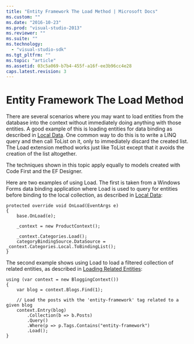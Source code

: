 ```yaml
---
title: "Entity Framework The Load Method | Microsoft Docs"
ms.custom: ""
ms.date: "2016-10-23"
ms.prod: "visual-studio-2013"
ms.reviewer: ""
ms.suite: ""
ms.technology: 
  - "visual-studio-sdk"
ms.tgt_pltfrm: ""
ms.topic: "article"
ms.assetid: 03c5a069-b7b4-455f-a16f-ee3b96cc4e28
caps.latest.revision: 3
---
```

# Entity Framework The Load Method
There are several scenarios where you may want to load entities from the database into the context without immediately doing anything with those entities. A good example of this is loading entities for data binding as described in [Local Data](../ef6/entity-framework-local-data.md). One common way to do this is to write a LINQ query and then call ToList on it, only to immediately discard the created list. The Load extension method works just like ToList except that it avoids the creation of the list altogether.  
  
The techniques shown in this topic apply equally to models created with Code First and the EF Designer.  
  
Here are two examples of using Load. The first is taken from a Windows Forms data binding application where Load is used to query for entities before binding to the local collection, as described in [Local Data](../ef6/entity-framework-local-data.md):  
  
```  
protected override void OnLoad(EventArgs e) 
{ 
    base.OnLoad(e); 
     
    _context = new ProductContext(); 
 
    _context.Categories.Load(); 
    categoryBindingSource.DataSource = _context.Categories.Local.ToBindingList(); 
}
```  
  
The second example shows using Load to load a filtered collection of related entities, as described in [Loading Related Entities](../ef6/entity-framework-loading-related-entities.md):  
  
```  
using (var context = new BloggingContext()) 
{ 
    var blog = context.Blogs.Find(1); 
 
    // Load the posts with the 'entity-framework' tag related to a given blog 
    context.Entry(blog) 
        .Collection(b => b.Posts) 
        .Query() 
        .Where(p => p.Tags.Contains("entity-framework") 
        .Load(); 
}
```  
  